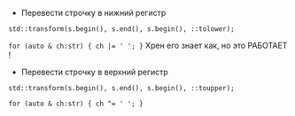 - Перевести строчку в нижний регистр

`std::transform(s.begin(), s.end(), s.begin(), ::tolower);`

`for (auto & ch:str) { ch |= ' '; }` Хрен его знает как, но это РАБОТАЕТ !

- Перевести строчку в верхний регистр

`std::transform(s.begin(), s.end(), s.begin(), ::toupper);`

`for (auto & ch:str) { ch ^= ' '; }`